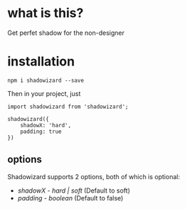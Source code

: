 # what is this?

Get perfet shadow for the non-designer

# installation

`npm i shadowizard --save`

Then in your project, just

```
import shadowizard from 'shadowizard';

shadowizard({
    shadowX: 'hard',
    padding: true
})
```

## options

Shadowizard supports 2 options, both of which is optional:

* *shadowX* - _hard | soft_ (Default to soft)
* *padding* - _boolean_ (Default to false)